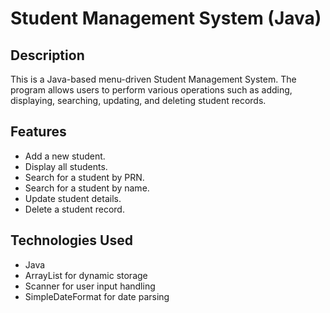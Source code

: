 # Student Management System (Java)

## Description
This is a Java-based menu-driven Student Management System. The program allows users to perform various operations such as adding, displaying, searching, updating, and deleting student records.

## Features
- Add a new student.
- Display all students.
- Search for a student by PRN.
- Search for a student by name.
- Update student details.
- Delete a student record.

## Technologies Used
- Java
- ArrayList for dynamic storage
- Scanner for user input handling
- SimpleDateFormat for date parsing
